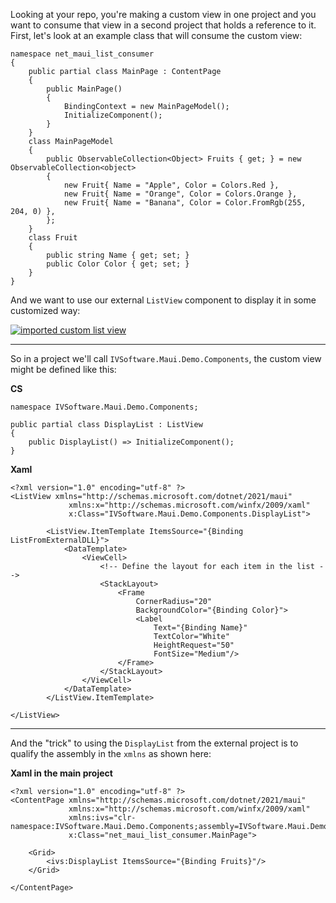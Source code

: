 Looking at your repo, you're making a custom view in one project and you want to consume that view in a second project that holds a reference to it. First, let's look at an example class that will consume the custom view:

```
namespace net_maui_list_consumer
{
    public partial class MainPage : ContentPage
    {
        public MainPage()
        {
            BindingContext = new MainPageModel();
            InitializeComponent();
        }
    }
    class MainPageModel
    {
        public ObservableCollection<Object> Fruits { get; } = new ObservableCollection<object>
        {
            new Fruit{ Name = "Apple", Color = Colors.Red },
            new Fruit{ Name = "Orange", Color = Colors.Orange },
            new Fruit{ Name = "Banana", Color = Color.FromRgb(255, 204, 0) },
        };
    }
    class Fruit
    {
        public string Name { get; set; }
        public Color Color { get; set; }
    }
}
```

And we want to use our external `ListView` component to display it in some customized way:

[![imported custom list view][1]][1]

___

So in a project we'll call `IVSoftware.Maui.Demo.Components`, the custom view might be defined like this:

**CS**

```
namespace IVSoftware.Maui.Demo.Components;

public partial class DisplayList : ListView
{
	public DisplayList() => InitializeComponent();
}
```

**Xaml**

```
<?xml version="1.0" encoding="utf-8" ?>
<ListView xmlns="http://schemas.microsoft.com/dotnet/2021/maui"
             xmlns:x="http://schemas.microsoft.com/winfx/2009/xaml"
             x:Class="IVSoftware.Maui.Demo.Components.DisplayList">
    
        <ListView.ItemTemplate ItemsSource="{Binding ListFromExternalDLL}">
            <DataTemplate>
                <ViewCell>
                    <!-- Define the layout for each item in the list -->
                    <StackLayout>
                        <Frame 
                            CornerRadius="20"
                            BackgroundColor="{Binding Color}">
                            <Label 
                                Text="{Binding Name}" 
                                TextColor="White" 
                                HeightRequest="50"
                                FontSize="Medium"/>
                        </Frame>
                    </StackLayout>
                </ViewCell>
            </DataTemplate>
        </ListView.ItemTemplate>

</ListView>
```
___

And the "trick" to using the `DisplayList` from the external project is to qualify the assembly in the `xmlns` as shown here:

**Xaml in the main project**

```
<?xml version="1.0" encoding="utf-8" ?>
<ContentPage xmlns="http://schemas.microsoft.com/dotnet/2021/maui"
             xmlns:x="http://schemas.microsoft.com/winfx/2009/xaml"
             xmlns:ivs="clr-namespace:IVSoftware.Maui.Demo.Components;assembly=IVSoftware.Maui.Demo.Components"
             x:Class="net_maui_list_consumer.MainPage">

    <Grid>
        <ivs:DisplayList ItemsSource="{Binding Fruits}"/>
    </Grid>

</ContentPage>
```


  [1]: https://i.stack.imgur.com/mmeaN.png